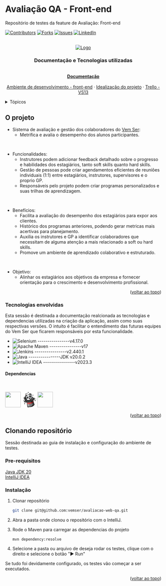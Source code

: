 # Avaliação QA - Front-end

<a name="readme-top">Repositório de testes da feature de Avaliação: Front-end</a>

[![Contributors][contributors-shield]][contributors-url]
[![Forks][forks-shield]][forks-url]
[![Issues][issues-shield]][issues-url]
[![LinkedIn][linkedin-shield]][linkedin-url]


<br />
<div align="center">
  <a href="https://www.dbccompany.com.br/">
    <img src="https://www.dbccompany.com.br/app/themes/dbccompany/public/images/headers/Vem-Ser-DBC-04_1920x600.374ad9.jpg" alt="Logo" >
  </a>

  <h3 align="center">Documentação e Tecnologias utilizadas</h3>

  <p align="center">
    <br />
    <a href="https://docs.google.com/document/d/1oF3X_u_c3ol7XRCZgz2CpVQyGNGa0JKZ/edit"><strong>Documentação</strong></a>
    <br />
    <br />
    <a href="http://vemser-dbc.dbccompany.com.br:39000/vemser/vemser-front/acesso">Ambiente de desenvolvimento - front-end</a>
    ·
    <a href="https://docs.google.com/document/d/11h7qCMG_SH4adgtSLSYzwGLOa0yHAaYCRB0RcPviP6Q/edit">Idealização do projeto</a>
    ·
    <a href="https://trello.com/b/67rMFFKK/vs13-avalia%C3%A7%C3%A3o">Trello - VS13</a>
  </p>
</div>


<details>
  <summary>Tópicos</summary>
  <ol>
    <li>
      <a href="#o-projeto">O projeto</a>
      <ul>
        <li><a href="#tecnologias-envolvidas">Tecnologias envolvidas</a></li>
      </ul>
    </li>
    <li>
      <a href="#clonando-repositorio">Clonando repositório</a>
      <ul>
        <li><a href="#pre-requisitos">Pre-requisitos</a></li>
        <li><a href="#instalacao">Instalação</a></li>
      </ul>
    </li>
    <li><a href="#contact">Contact</a></li>
  </ol>
</details>



## O projeto

- Sistema de avaliação e gestão dos colaboradores do [Vem Ser](https://www.dbccompany.com.br/vem-ser/):
  - Metrifica e avalia o desempenho dos alunos participantes.
    
<br>

- Funcionalidades:
  - Instrutores podem adicionar feedback detalhado sobre o progresso e habilidades dos estagiários, tanto soft skills quanto hard skills.
  - Gestão de pessoas pode criar agendamentos eficientes de reuniões individuais (1:1) entre estagiários, instrutores, supervisores e o proprio GP.
  - Responsáveis pelo projeto podem criar programas personalizados e suas trilhas de aprendizagem.
    
<br>

- Benefícios:
  - Facilita a avaliação do desempenho dos estagiários para expor aos clientes.
  - Histórico dos programas anteriores, podendo gerar metricas mais acertivas para planejamento.
  - Auxilia os instrutores e GP a identificar colaboradores que necessitam de alguma atenção a mais relacionado a soft ou hard skills.
  - Promove um ambiente de aprendizado colaborativo e estruturado.
    
<br>
  
- Objetivo:
  - Alinhar os estagiários aos objetivos da empresa e fornecer orientação para o crescimento e desenvolvimento profissional.

<p align="right">(<a href="#readme-top">voltar ao topo</a>)</p>



### Tecnologias envolvidas

Esta sessão é destinada a documentação realcionada as tecnologias e dependencias utilizadas na criação da aplicação, assim como suas respectivas versões. O intuito é facilitar o entendimento das futuras equipes do Vem Ser que ficarem responsáveis por esta funcionalidade. 

* ![Selenium](https://img.shields.io/badge/-selenium-%43B02A?style=for-the-badge&logo=selenium&logoColor=white) ----------------v4.17.0
* ![Apache Maven](https://img.shields.io/badge/Apache%20Maven-C71A36?style=for-the-badge&logo=Apache%20Maven&logoColor=white) ----------------v17
* ![Jenkins](https://img.shields.io/badge/jenkins-%232C5263.svg?style=for-the-badge&logo=jenkins&logoColor=white) ----------------v2.440.1
* ![Java](https://img.shields.io/badge/java-%23ED8B00.svg?style=for-the-badge&logo=openjdk&logoColor=white) ----------------JDK v20.0.2
* ![IntelliJ IDEA](https://img.shields.io/badge/IntelliJIDEA-000000.svg?style=for-the-badge&logo=intellij-idea&logoColor=white) ----------------v2023.3

#### Dependencias

<br>

<img src="https://cdn.jsdelivr.net/gh/devicons/devicon@latest/icons/junit/junit-original.svg" height="50" width="50"/> <img src="https://raw.githubusercontent.com/faker-js/faker/HEAD/docs/public/logo.svg" height="50" width="50"/><img src="https://avatars.githubusercontent.com/u/45949248?s=280&v=4" height="50" width="50"/> 
<br>

<p align="right">(<a href="#readme-top">voltar ao topo</a>)</p>


<!-- GETTING STARTED -->
## Clonando repositório

Sessão destinada ao guia de instalação e configuração do ambiente de testes.

### Pre-requisitos

[Java JDK 20](https://www.oracle.com/java/technologies/javase/jdk20-archive-downloads.html)
<br>
[IntelliJ IDEA](https://www.jetbrains.com/pt-br/idea/download/?section=windows)

### Instalação

1. Clonar repositório
   ```sh
   git clone git@github.com:vemser/avaliacao-web-qa.git
   ```
2. Abra a pasta onde clonou o repositório com o IntelliJ.

3. Rode o Maven para carregar as dependencias do projeto
   ```mvn
   mvn dependency:resolve
   ```
4. Selecione a pasta ou arquivo de deseja rodar os testes, clique com o direito e selecione o botão "▶ Run"

Se tudo foi devidamente configurado, os testes vão começar a ser executados.

<p align="right">(<a href="#readme-top">voltar ao topo</a>)</p>



<!-- Adicionar contato e QAs envolvidos em cada edição do Vem Ser
## Contact

Your Name - [@your_twitter](https://twitter.com/your_username) - email@example.com

Project Link: [https://github.com/your_username/repo_name](https://github.com/your_username/repo_name)

<p align="right">(<a href="#readme-top">voltar ao topo</a>)</p>

-->

<!-- MARKDOWN LINKS & IMAGES -->
<!-- https://www.markdownguide.org/basic-syntax/#reference-style-links -->
[contributors-shield]: https://img.shields.io/github/contributors/othneildrew/Best-README-Template.svg?style=for-the-badge
[contributors-url]: https://github.com/vemser/avaliacao-web-qa/graphs/contributors
[forks-shield]: https://img.shields.io/github/forks/othneildrew/Best-README-Template.svg?style=for-the-badge
[forks-url]: https://github.com/vemser/avaliacao-web-qa/network/members
[issues-shield]: https://img.shields.io/github/issues/othneildrew/Best-README-Template.svg?style=for-the-badge
[issues-url]: https://github.com/vemser/avaliacao-web-qa/issues
[linkedin-shield]: https://img.shields.io/badge/-LinkedIn-black.svg?style=for-the-badge&logo=linkedin&colorB=555
[linkedin-url]: https://www.linkedin.com/company/dbc-company/mycompany/

[product-screenshot]: images/screenshot.png

